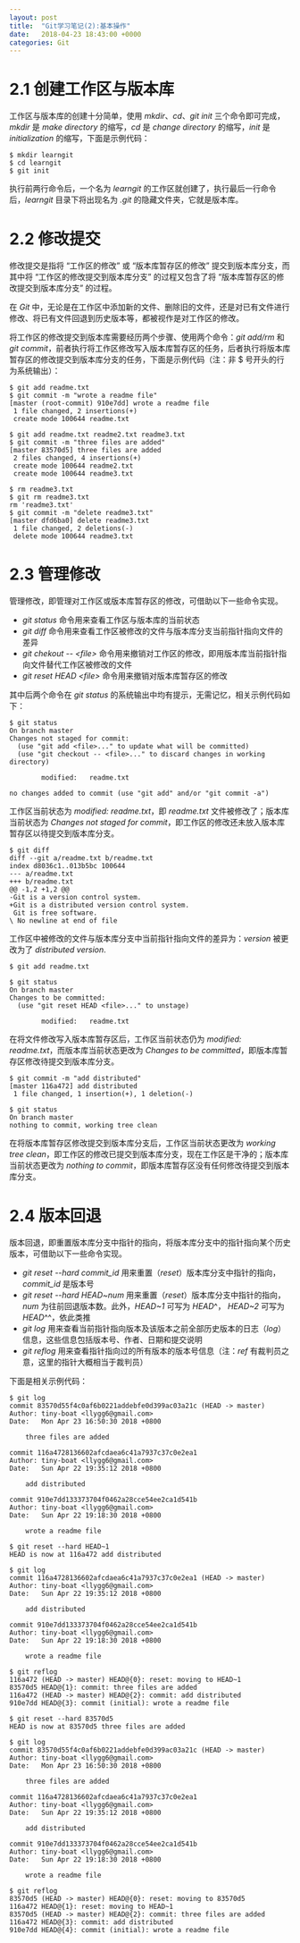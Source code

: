 ```yaml
---
layout: post
title:  "Git学习笔记(2):基本操作"
date:   2018-04-23 18:43:00 +0000
categories: Git
---
```


# 2.1 创建工作区与版本库

工作区与版本库的创建十分简单，使用 *mkdir*、*cd*、*git init* 三个命令即可完成，*mkdir* 是 *make directory* 的缩写，*cd* 是 *change directory* 的缩写，*init* 是 *initialization* 的缩写<!--excerpt-->，下面是示例代码：

```
$ mkdir learngit
$ cd learngit
$ git init
```
执行前两行命令后，一个名为 *learngit* 的工作区就创建了，执行最后一行命令后，*learngit* 目录下将出现名为 *.git* 的隐藏文件夹，它就是版本库。


# 2.2 修改提交

修改提交是指将 “工作区的修改” 或 “版本库暂存区的修改” 提交到版本库分支，而其中将 “工作区的修改提交到版本库分支” 的过程又包含了将 “版本库暂存区的修改提交到版本库分支” 的过程。

在 *Git* 中，无论是在工作区中添加新的文件、删除旧的文件，还是对已有文件进行修改、将已有文件回退到历史版本等，都被视作是对工作区的修改。

将工作区的修改提交到版本库需要经历两个步骤、使用两个命令：*git add/rm* 和 *git commit*，前者执行将工作区修改写入版本库暂存区的任务，后者执行将版本库暂存区的修改提交到版本库分支的任务，下面是示例代码（注：非 $ 号开头的行为系统输出）：

```
$ git add readme.txt
$ git commit -m "wrote a readme file"
[master (root-commit) 910e7dd] wrote a readme file
 1 file changed, 2 insertions(+)
 create mode 100644 readme.txt

$ git add readme.txt readme2.txt readme3.txt
$ git commit -m "three files are added"
[master 83570d5] three files are added
 2 files changed, 4 insertions(+)
 create mode 100644 readme2.txt
 create mode 100644 readme3.txt

$ rm readme3.txt
$ git rm readme3.txt
rm 'readme3.txt'
$ git commit -m "delete readme3.txt"
[master dfd6ba0] delete readme3.txt
 1 file changed, 2 deletions(-)
 delete mode 100644 readme3.txt
```


# 2.3 管理修改

管理修改，即管理对工作区或版本库暂存区的修改，可借助以下一些命令实现。
- *git status* 命令用来查看工作区与版本库的当前状态
- *git diff* 命令用来查看工作区被修改的文件与版本库分支当前指针指向文件的差异
- *git chekout -- \<file\>* 命令用来撤销对工作区的修改，即用版本库当前指针指向文件替代工作区被修改的文件
- *git reset HEAD \<file\>* 命令用来撤销对版本库暂存区的修改

其中后两个命令在 *git status* 的系统输出中均有提示，无需记忆，相关示例代码如下：

```
$ git status
On branch master
Changes not staged for commit:
  (use "git add <file>..." to update what will be committed)
  (use "git checkout -- <file>..." to discard changes in working directory)

        modified:   readme.txt

no changes added to commit (use "git add" and/or "git commit -a")
```
工作区当前状态为 *modified: readme.txt*，即 *readme.txt* 文件被修改了；版本库当前状态为 *Changes not staged for commit*，即工作区的修改还未放入版本库暂存区以待提交到版本库分支。

```
$ git diff
diff --git a/readme.txt b/readme.txt
index d8036c1..013b5bc 100644
--- a/readme.txt
+++ b/readme.txt
@@ -1,2 +1,2 @@
-Git is a version control system.
+Git is a distributed version control system.
 Git is free software.
\ No newline at end of file
```
工作区中被修改的文件与版本库分支中当前指针指向文件的差异为：*version* 被更改为了 *distributed version*.

```
$ git add readme.txt

$ git status
On branch master
Changes to be committed:
  (use "git reset HEAD <file>..." to unstage)

        modified:   readme.txt

```
在将文件修改写入版本库暂存区后，工作区当前状态仍为 *modified: readme.txt*，而版本库当前状态更改为 *Changes to be committed*，即版本库暂存区修改待提交到版本库分支。

```
$ git commit -m "add distributed"
[master 116a472] add distributed
 1 file changed, 1 insertion(+), 1 deletion(-)

$ git status
On branch master
nothing to commit, working tree clean
```
在将版本库暂存区修改提交到版本库分支后，工作区当前状态更改为 *working tree clean*，即工作区的修改已提交到版本库分支，现在工作区是干净的；版本库当前状态更改为 *nothing to commit*，即版本库暂存区没有任何修改待提交到版本库分支。


# 2.4 版本回退
版本回退，即重置版本库分支中指针的指向，将版本库分支中的指针指向某个历史版本，可借助以下一些命令实现。

- *git reset --hard commit_id* 用来重置（*reset*）版本库分支中指针的指向，*commit_id* 是版本号
- *git reset --hard HEAD~num* 用来重置（*reset*）版本库分支中指针的指向，*num* 为往前回退版本数。此外，*HEAD~1* 可写为 *HEAD*^， *HEAD~2* 可写为 *HEAD*^^，依此类推
- *git log* 用来查看当前指针指向版本及该版本之前全部历史版本的日志（*log*）信息，这些信息包括版本号、作者、日期和提交说明
- *git reflog* 用来查看指针指向过的所有版本的版本号信息（注：*ref* 有裁判员之意，这里的指针大概相当于裁判员）

下面是相关示例代码：

```
$ git log
commit 83570d55f4c0af6b0221addebfe0d399ac03a21c (HEAD -> master)
Author: tiny-boat <llygg6@gmail.com>
Date:   Mon Apr 23 16:50:30 2018 +0800

    three files are added

commit 116a4728136602afcdaea6c41a7937c37c0e2ea1
Author: tiny-boat <llygg6@gmail.com>
Date:   Sun Apr 22 19:35:12 2018 +0800

    add distributed

commit 910e7dd133373704f0462a28cce54ee2ca1d541b
Author: tiny-boat <llygg6@gmail.com>
Date:   Sun Apr 22 19:18:30 2018 +0800

    wrote a readme file

$ git reset --hard HEAD~1
HEAD is now at 116a472 add distributed

$ git log
commit 116a4728136602afcdaea6c41a7937c37c0e2ea1 (HEAD -> master)
Author: tiny-boat <llygg6@gmail.com>
Date:   Sun Apr 22 19:35:12 2018 +0800

    add distributed

commit 910e7dd133373704f0462a28cce54ee2ca1d541b
Author: tiny-boat <llygg6@gmail.com>
Date:   Sun Apr 22 19:18:30 2018 +0800

    wrote a readme file

$ git reflog
116a472 (HEAD -> master) HEAD@{0}: reset: moving to HEAD~1
83570d5 HEAD@{1}: commit: three files are added
116a472 (HEAD -> master) HEAD@{2}: commit: add distributed
910e7dd HEAD@{3}: commit (initial): wrote a readme file

$ git reset --hard 83570d5
HEAD is now at 83570d5 three files are added

$ git log
commit 83570d55f4c0af6b0221addebfe0d399ac03a21c (HEAD -> master)
Author: tiny-boat <llygg6@gmail.com>
Date:   Mon Apr 23 16:50:30 2018 +0800

    three files are added

commit 116a4728136602afcdaea6c41a7937c37c0e2ea1
Author: tiny-boat <llygg6@gmail.com>
Date:   Sun Apr 22 19:35:12 2018 +0800

    add distributed

commit 910e7dd133373704f0462a28cce54ee2ca1d541b
Author: tiny-boat <llygg6@gmail.com>
Date:   Sun Apr 22 19:18:30 2018 +0800

    wrote a readme file

$ git reflog
83570d5 (HEAD -> master) HEAD@{0}: reset: moving to 83570d5
116a472 HEAD@{1}: reset: moving to HEAD~1
83570d5 (HEAD -> master) HEAD@{2}: commit: three files are added
116a472 HEAD@{3}: commit: add distributed
910e7dd HEAD@{4}: commit (initial): wrote a readme file
```